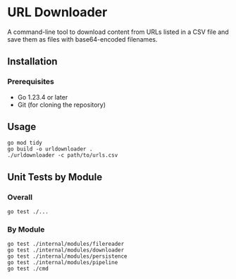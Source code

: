 # URL Downloader

A command-line tool to download content from URLs listed in a CSV file and save them as files with base64-encoded filenames.

## Installation

### Prerequisites
- Go 1.23.4 or later
- Git (for cloning the repository)


## Usage
```
go mod tidy
go build -o urldownloader .
./urldownloader -c path/to/urls.csv
```



## Unit Tests by Module

### Overall
```
go test ./...
```

### By Module
```
go test ./internal/modules/filereader
go test ./internal/modules/downloader
go test ./internal/modules/persistence
go test ./internal/modules/pipeline
go test ./cmd
```
